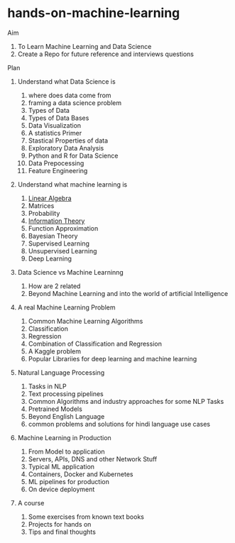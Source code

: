 # hands-on-machine-learning

Aim
  1. To Learn Machine Learning and Data Science 
  2. Create a Repo for future reference and interviews questions
  
 
Plan
1.  Understand what Data Science is
    1.  where does data come from
    2.  framing a data science problem
    3.  Types of Data
    4.  Types of Data Bases 
    5.  Data Visualization
    6.  A statistics Primer
    7.  Stastical Properties of data
    8.  Exploratory Data Analysis
    9.  Python and R for Data Science
    10. Data Prepocessing
    11. Feature Engineering
    
2.  Understand what machine learning is 
    1. [Linear Algebra](readmes/linearAlgebra.md)
    2. Matrices
    3. Probability
    4. [Information Theory](readmes/informationTheory.md)
    5. Function Approximation
    6. Bayesian Theory
    7. Supervised Learning
    8. Unsupervised Learning
    9. Deep Learning
    
3.  Data Science vs Machine Learninng
    1. How are 2 related
    2. Beyond Machine Learning and into the world of artificial Intelligence
    
4. A real Machine Learning Problem  
    1. Common Machine Learning Algorithms
    2. Classification
    3. Regression
    4. Combination of Classification and Regression
    5. A Kaggle problem
    6. Popular Librariies for deep learning and machine learning

5. Natural Language Processing
    1. Tasks in NLP
    2. Text processing pipelines
    3. Common Algorithms and industry approaches for some NLP Tasks
    3. Pretrained Models
    4. Beyond English Language
    5. common problems and solutions for hindi language use cases

6. Machine Learning in Production
    1. From Model to application 
    2. Servers, APIs, DNS and other Network Stuff
    3. Typical ML application
    4. Containers, Docker and Kubernetes
    5. ML pipelines for production
    6. On device deployment 
    
7. A course
    1. Some exercises from known text books
    2. Projects for hands on
    3. Tips and final thoughts